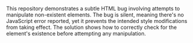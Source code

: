 This repository demonstrates a subtle HTML bug involving attempts to manipulate non-existent elements. The bug is silent, meaning there's no JavaScript error reported, yet it prevents the intended style modifications from taking effect. The solution shows how to correctly check for the element's existence before attempting any manipulation.